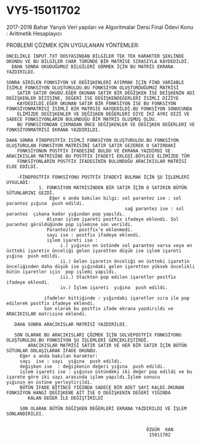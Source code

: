 # VY5-15011702
2017-2018 Bahar Yarıyılı  Veri yapıları ve Algoritmalar Dersi Final Ödevi 
Konu : Aritmetik Hesaplayıcı

PROBLEMİ ÇÖZMEK İÇİN UYGULANAN YÖNTEMLER:

    ÖNCELİKLE İNPUT.TXT DOSYASINDAN BİLGİLER TEK TEK KARAKTER ŞEKLİNDE OKUNDU VE BU BİLGİLER CHAR TÜRÜNDE BİR MATRİSE SIRASIYLA KAYDEDİLDİ.
      DAHA SONRA OKUDUĞUMUZ BİLGİLERİ GÖRMEK İÇİN BU MATRİS EKRANA YAZDIRILDI.
    
    SONRA GİRİLEN FONKSİYON VE DEĞİŞKENLERİ AYIRMAK İÇİN FİND_VARİABLE İSİMLE FONKSİYON OLUŞTURULDU.BU FONKSİYON OLUŞTURDUĞUMUZ MATRİSİ
        SATIR SATIR OKUDU.EĞER OKUNAN SATIR BİR DEĞİŞKEN İSE DEİŞKENİN ADI DEĞİŞKENLER DİZİSİNE, DEĞERİ İSE DEĞİŞKENDEĞERLERİ İSİMLİ DİZİYE 
        KAYDEDİLDİ.EĞER OKUNAN SATIR BİR FONKSİYON İSE BU FONKSİYON FONKSİYONMATRİSİ İSİMLİ BİR MATRSİE KAYDEDİLDİ.BU FONKSİYON SONUCUNDA
        ELİMİZDE DEĞİŞKENLER VE DEĞİŞKEN DEĞERLERİ DİYE İKİ AYRI DİZİ VE SADECE FONKSİYONLARIN BULUNDUĞU BİR MATRİS OLUŞMUŞ OLDU.
        BU FONKSİYONDAN ÇIKMADAN ÖNCE DEĞİŞKENLER VE DEĞİŞKEN DEĞERLERİ VE FONKSİYONMATRİSİ EKRANA YAZDIRILDI.
        
    DAHA SONRA FİNDPOSTFİX İSİMLİ FONKSİYON OLUŞTURULDU.BU FONKSİYON OLUŞTURULAN FONKSİYON MATRİSİNİ SATIR SATIR GEZEREK O SATIRDAKİ 
        FONKSİYONUN POSTFİX İFADESİNİ BULDU VE EKRANA YAZDIRDI VE ARACIKISLAR MATRİSİNE BU POSTFİX İFADEYİ EKLEDİ.BÖYLECE ELİMİZDE TÜM 
        FONKSİYONLARIN POSTFİX İFADESİNİN BULUNDUĞU ARACIKISLAR MATRİSİ ELDE EDİLDİ.
        
        -FİNDPOSTFİX FONKSİYONU POSTFİX İFADEYİ BULMAK İÇİN ŞU İŞLEMLERİ UYGULADI:
                1. FONKSİYON MATRİSİNDEN BİR SATIR İÇİN O SATIRIN BÜTÜN SÜTUNLARINI GEZDİ.  
                    Eğer o anda bakılan bilgi: sol parantez ise : sol parantez yığına  push edildi.  
                                                sağ parantez ise : sol parantez  çıkana kadar yığından pop yapıldı. 
                   Alınan işlem işareti postfix ifadeye eklendi. Sol parantez görüldüğünde pop işlemine son verildi. 
                   Parantezler postfix’e eklenmedi.
                   sayı ise : postfix ifadeye eklendi.  
                   işlem işareti ise :  
                        i.) yığının en üstünde sol parantez varsa veya en üstteki işaretin önceliği gelen işaretten düşük ise işlem işareti yığına  push edildi.  
                        ii.) Gelen işaretin önceliği en üstteki işaretin önceliğinden daha düşük ise yığındaki gelen işaretten yüksek öncelikli bütün işaretler için  pop işlemi yapıldı.   
                        iii.) Stackten pop edilen işaretler postfix ifadeye eklendi.  
                        iv.) İşlem işareti  yığına  push edildi.  
                  
                  ifadeler bittiğinde : yığındaki işaretler sıra ile pop edilerek postfix ifadeye eklendi.
                  Son olarak bu postfix ifade ekrana yazdırıldı ve ARACIKISLAR matrisine eklendi.
                  
       DAHA SONRA ARACIKISLAR MATRİSİ YAZDIRILDI.
       
       SON OLARAK BU ARACIKISLARI ÇÖZMEK İÇİN SOLVEPOSTFİX FONKSİYONU OLUŞTURULDU.BU FONKSİYON ŞU İŞLEMLERİ GERÇEKLEŞTİRDİ.
            ARACIKISLAR MATRİSİ SATIR SATIR VE HER BİR SATIR İÇİN BÜTÜN SÜTUNLAR DOLAŞILARAK İFADE OKUNDU.  
         Eğer o anda bakılan karakter:  
         sayı  ise : sayı  yığına  push edildi. 
         değişken ise  : değişkenin değeri yığına  push edildi.
         işlem işareti ise : yığının üstündeki iki değer pop edildi ve bu işarete göre iki sayı arasında işlem yapıldı.İşlem sonucu                   yığının en üstüne yerleştirildi.
         BÜTÜN İFADE BİTİNCE YIĞINDA SADECE BİR ADET SAYI KALDI.OKUNAN FONKSİYON HANGİ DEĞİŞKENE AİT İSE O DEĞİŞKENİN DEĞERİ YIĞINDA 
            KALAN DEĞER İLE DEĞİŞTİRİLDİ
            
         SON OLARAK BÜTÜN DEĞİŞKEN DEĞERLERİ EKRANA YAZDIRILDI VE İŞLEM SONLANDIRILDI.
                 
  
                                                        ÖZGÜR  KAN
                                                         15011702
